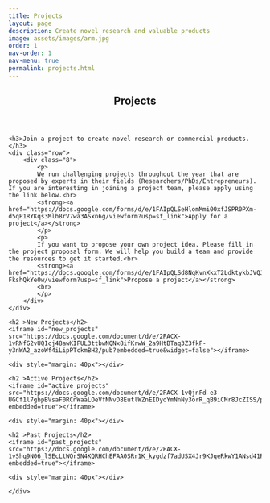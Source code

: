 ```yaml
---
title: Projects
layout: page
description: Create novel research and valuable products
image: assets/images/arm.jpg
order: 1
nav-order: 1
nav-menu: true
permalink: projects.html
---
```


<!-- Main -->
<div id="main" class="alt">

<!-- One -->
<section id="one">
	<div class="inner">
		<header class="major">
			<h1>Projects</h1>
		</header>

    <h3>Join a project to create novel research or commercial products.</h3> 
    <div class="row"> 
        <div class="8">
            <p>
            We run challenging projects throughout the year that are proposed by experts in their fields (Researchers/PhDs/Entrepreneurs). If you are interesting in joining a project team, please apply using the link below.<br>
            <strong><a href="https://docs.google.com/forms/d/e/1FAIpQLSeHlomMmi00xfJSPR0PXm-d5qP1RYKqs3Mlh8rV7wa3ASxn6g/viewform?usp=sf_link">Apply for a project</a></strong>
            </p>
            <p>
            If you want to propose your own project idea. Please fill in the project proposal form. We will help you build a team and provide the resources to get it started.<br>
            <strong><a href="https://docs.google.com/forms/d/e/1FAIpQLSd8NqKvnXkxT2LdktykbJVQJI5S2vx5OhOziTd-FkshQkYe0w/viewform?usp=sf_link">Propose a project</a></strong>
            <br>
            </p>         
        </div>
    </div>

    <h2 >New Projects</h2>
    <iframe id="new_projects" src="https://docs.google.com/document/d/e/2PACX-1vRNfG2vUQ1cj48awKIFUL3ttbwNQNx8ifKrwW_2a9HtBTaq3Z3fkF-y3nWA2_azoWf4iLipPTckmBH2/pub?embedded=true&widget=false"></iframe>

    <div style="margin: 40px"></div>

    <h2 >Active Projects</h2>
    <iframe id="active_projects" src="https://docs.google.com/document/d/e/2PACX-1vQjnFd-e3-UGCf1l7gbpBVsaF0RCnWaaLOeVfNNvD8EutlWZnEIDyoYmNnNy3orR_qB9iCMr8JcZISS/pub?embedded=true"></iframe>

    <div style="margin: 40px"></div>

    <h2 >Past Projects</h2>
    <iframe id="past_projects" src="https://docs.google.com/document/d/e/2PACX-1vShq9N06_lSEcLtWQrSN4KQRHChEFAA0SRr1K_kygdzf7adUSX4Jr9KJqeRkwY1ANsd41P0yGHVMyop/pub?embedded=true"></iframe>

    <div style="margin: 40px"></div>

    </div>
</section>
